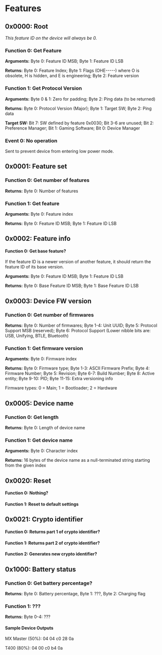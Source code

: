 # Features
## 0x0000: Root
_This feature ID on the device will always be 0._
### Function 0: Get Feature
**Arguments:** Byte 0: Feature ID MSB; Byte 1: Feature ID LSB

**Returns:** Byte 0: Feature Index; Byte 1: Flags (OHE-----) where O is obsolete, H is hidden, and E is engineering; Byte 2: Feature version

### Function 1: Get Protocol Version
**Arguments:** Byte 0 & 1: Zero for padding; Byte 2: Ping data (to be returned)

**Returns:** Byte 0: Protocol Version (Major); Byte 1: Target SW; Byte 2: Ping data

**Target SW:** Bit 7: SW defined by feature 0x0030; Bit 3-6 are unused; Bit 2: Preference Manager; Bit 1: Gaming Software; Bit 0: Device Manager

### Event 0: No operation
Sent to prevent device from entering low power mode.

## 0x0001: Feature set
### Function 0: Get number of features
**Returns:** Byte 0: Number of features

### Function 1: Get feature
**Arguments:** Byte 0: Feature index

**Returns:** Byte 0: Feature ID MSB; Byte 1: Feature ID LSB

## 0x0002: Feature info
#### Function 0: Get base feature?
If the feature ID is a newer version of another feature, it should return the feature ID of its base version.

**Arguments:** Byte 0: Feature ID MSB; Byte 1: Feature ID LSB

**Returns:** Byte 0: Base Feature ID MSB; Byte 1: Base Feature ID LSB

## 0x0003: Device FW version
### Function 0: Get number of firmwares
**Returns:** Byte 0: Number of firmwares; Byte 1-4: Unit UUID; Byte 5: Protocol Support MSB (reserved); Byte 6: Protocol Support (Lower nibble bits are: USB, Unifying, BTLE, Bluetooth)

### Function 1: Get firmware version
**Arguments:** Byte 0: Firmware index

**Returns:** Byte 0: Firmware type; Byte 1-3: ASCII Firmware Prefix; Byte 4: Firmware Number; Byte 5: Revision; Byte 6-7: Build Number; Byte 8: Active entity; Byte 9-10: PID; Byte 11-15: Extra versioning info

Firmware types: 0 = Main; 1 = Bootloader; 2 = Hardware

## 0x0005: Device name
### Function 0: Get length
**Returns:** Byte 0: Length of device name

### Function 1: Get device name
**Arguments:** Byte 0: Character index

**Returns:** 16 bytes of the device name as a null-terminated string starting from the given index

## 0x0020: Reset
#### Function 0: Nothing?
#### Function 1: Reset to default settings

## 0x0021: Crypto identifier
#### Function 0: Returns part 1 of crypto identifier?
#### Function 1: Returns part 2 of crypto identifier?
#### Function 2: Generates new crypto identifier?

## 0x1000: Battery status
### Function 0: Get battery percentage?
**Returns:** Byte 0: Battery percentage, Byte 1: ???, Byte 2: Charging flag
### Function 1: ???
**Returns:** Byte 0-4: ???
#### Sample Device Outputs
MX Master (50%): 04 04 c0 28 0a

T400 (80%): 04 00 c0 b4 0a